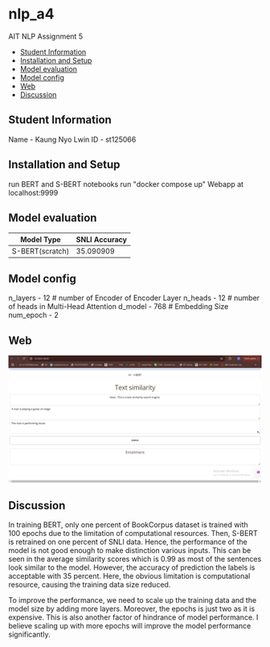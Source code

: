 # nlp_a4
 AIT NLP Assignment 5

- [Student Information](#student-information)
- [Installation and Setup](#installation-and-setup)
- [Model evaluation](#model-evaluation)
- [Model config](#model-config)
- [Web](#web)
- [Discussion](#discussion)


## Student Information
Name - Kaung Nyo Lwin 
ID - st125066

## Installation and Setup
run BERT and S-BERT notebooks
run "docker compose up"
Webapp at localhost:9999


## Model evaluation
| Model Type       | SNLI Accuracy |
|------------------|---------------|
| S-BERT(scratch)	 |         35.090909 |

## Model config
n_layers - 12    # number of Encoder of Encoder Layer
n_heads  - 12    # number of heads in Multi-Head Attention
d_model  - 768  # Embedding Size
num_epoch - 2

## Web 
<img src="./figures/a4_web.png" width="600" length="400"/>


## Discussion
In training BERT, only one percent of BookCorpus dataset is trained with 100 epochs due to the limitation of computational resources. Then, S-BERT is retrained on one percent of SNLI data. Hence, the performance of the model is not good enough to make distinction various inputs. This can be seen in the average similarity scores which is 0.99 as most of the sentences look similar to the model. However, the accuracy of prediction the labels is acceptable with 35 percent. Here, the obvious limitation is computational resource, causing the training data size reduced.

To improve the performance, we need to scale up the training data and the model size by adding more layers. Moreover, the epochs is just two as it is expensive. This is also another factor of hindrance of model performance. I believe scaling up with more epochs will improve the model performance significantly.
